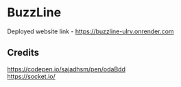 # BuzzLine
Deployed website link - https://buzzline-ulrv.onrender.com

## Credits
https://codepen.io/sajadhsm/pen/odaBdd \
https://socket.io/
